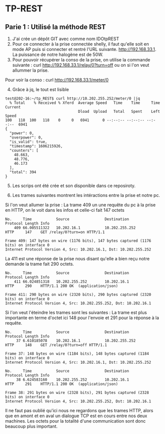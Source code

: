 # TP-REST

## Parie 1 : Utilisé la méthode REST

1. J'ai crée un dépôt GIT avec comme nom IDOtpREST
2. Pour ce connecter à la prise connectée shelly, il faut qu'elle soit en mode AP puis si connecter et rentré l'URL suivante. http://192.168.33.1. La puissance de notre halogène est de 50W.
3. Pour pouvoir récupérer la conso de la prise, on utilise la commande suivante : 
curl http://192.168.33.1/relay/0?turn=off ou on si l'on veut allummer la prise.

Pour voir la conso : 
curl http://192.168.33.1/meter/0

4. Grâce à jq, le tout est lisible
```bash=
test@202-16:~/tp_REST$ curl http://10.202.255.252/meter/0 |jq 
  % Total    % Received % Xferd  Average Speed   Time    Time     Time  Current
                                 Dload  Upload   Total   Spent    Left  Speed
100   118  100   118    0     0   6941      0 --:--:-- --:--:-- --:--:--  6941
{
  "power": 0,
  "overpower": 0,
  "is_valid": true,
  "timestamp": 1606215926,
  "counters": [
    48.663,
    48.776,
    46.173
  ],
  "total": 394
}
```
5. Les scrips ont été crée et son disponible dans ce reposiroty.

6. Les trames suivantes montrent les intéractions entre la prise et notre pc.

Si l'on veut allumer la prise : 
La trame 409 un une requête du pc à la prise en HTTP, on le voit dans les infos et celle-ci fait 147 octets
```
No.     Time           Source                Destination           Protocol Length Info
    409 66.005511322   10.202.16.1           10.202.255.252        HTTP     147    GET /relay/0?turn=on HTTP/1.1 

Frame 409: 147 bytes on wire (1176 bits), 147 bytes captured (1176 bits) on interface 0
Internet Protocol Version 4, Src: 10.202.16.1, Dst: 10.202.255.252
```
La 411 est une réponse de la prise nous disant qu'elle a bien reçu notre demande la trame fait 290 octets.
```
No.     Time           Source                Destination           Protocol Length Info
    411 66.024851318   10.202.255.252        10.202.16.1           HTTP     290    HTTP/1.1 200 OK  (application/json)

Frame 411: 290 bytes on wire (2320 bits), 290 bytes captured (2320 bits) on interface 0
Internet Protocol Version 4, Src: 10.202.255.252, Dst: 10.202.16.1
``` 
Si l'on veut l'éteindre les trames sont les suivantes :
La trame est plus importante en terme d'octet ici 148 pour l'envoie et 291 pour la réponse à la requête.
```
No.     Time           Source                Destination           Protocol Length Info
     37 6.610185078    10.202.16.1           10.202.255.252        HTTP     148    GET /relay/0?turn=off HTTP/1.1 

Frame 37: 148 bytes on wire (1184 bits), 148 bytes captured (1184 bits) on interface 0
Internet Protocol Version 4, Src: 10.202.16.1, Dst: 10.202.255.252
```
```
No.     Time           Source                Destination           Protocol Length Info
     38 6.624583160    10.202.255.252        10.202.16.1           HTTP     291    HTTP/1.1 200 OK  (application/json)

Frame 38: 291 bytes on wire (2328 bits), 291 bytes captured (2328 bits) on interface 0
Internet Protocol Version 4, Src: 10.202.255.252, Dst: 10.202.16.1
```
Il ne faut pas oublié qu'ici nous ne regardons que les trames HTTP, alors que en amont et en aval un dialogue TCP est en cours entre nos deux machines.
Les octets pour la totalité d'une communication sont donc beaucoup plus important.

